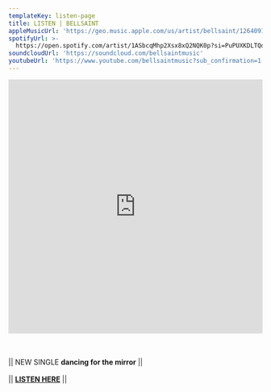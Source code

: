 ```yaml
---
templateKey: listen-page
title: LISTEN | BELLSAINT
appleMusicUrl: 'https://geo.music.apple.com/us/artist/bellsaint/1264091814?mt=1&app=music'
spotifyUrl: >-
  https://open.spotify.com/artist/1ASbcqMhp2Xsx8xQ2NQK0p?si=PuPUXKDLTQq0f-O-cdOt9Q
soundcloudUrl: 'https://soundcloud.com/bellsaintmusic'
youtubeUrl: 'https://www.youtube.com/bellsaintmusic?sub_confirmation=1'
---
```

<div style="position: relative; padding-bottom: 100%; height: 0; overflow: hidden; max-width: 100%;"><iframe src="https://embed.tidal.com/tracks/292753557?layout=gridify" frameborder="0" allowfullscreen style="position: absolute; top: 0; left: 0; width: 100%; height: 1px; min-height: 100%; margin: 0 auto;"></iframe></div>

<br><br>|| NEW SINGLE <b>dancing for the mirror</b> ||<br><br>|| <b>[LISTEN HERE](http://ffm.to/bellsaint_dancingforthemirror)</b> ||<br><br>
